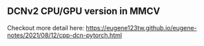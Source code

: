## DCNv2 CPU/GPU version in MMCV
Checkout more detail here: https://eugene123tw.github.io/eugene-notes/2021/08/12/cpp-dcn-pytorch.html